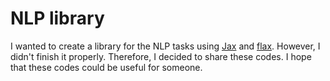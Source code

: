# NLP library

I wanted to create a library for the NLP tasks using [Jax](https://github.com/google/jax) and [flax](https://github.com/google/flax). However, I didn't finish it properly. Therefore, I decided to share these codes. I hope that these codes could be useful for someone.
